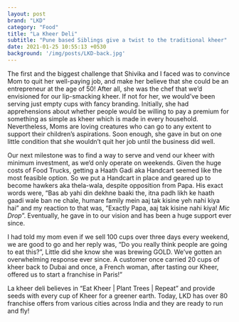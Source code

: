 ```yaml
---
layout: post
brand: "LKD"
category: "Food"
title: "La Kheer Deli"
subtitle: "Pune based Siblings give a twist to the traditional kheer"
date: 2021-01-25 10:55:13 +0530
background: '/img/posts/LKD-back.jpg'
---
```


The first and the biggest challenge that Shivika and I faced was to convince Mom to quit her well-paying job, and make her believe that she could be an entrepreneur at the age of 50! After all, she was the chef that we’d envisioned for our lip-smacking kheer. If not for her, we would’ve been serving just empty cups with fancy branding. Initially, she had apprehensions about whether people would be willing to pay a premium for something as simple as kheer which is made in every household. Nevertheless, Moms are loving creatures who can go to any extent to support their children’s aspirations. Soon enough, she gave in but on one little condition that she wouldn’t quit her job until the business did well.

Our next milestone was to find a way to serve and vend our kheer with minimum investment, as we‘d only operate on weekends. Given the huge costs of Food Trucks, getting a Haath Gadi aka Handcart seemed like the most feasible option. So we put a Handcart in place and geared up to become hawkers aka thela-wala, despite opposition from Papa. His exact words were, “Bas ab yahi din dekhne baaki the, itna padh likh ke haath gaadi wale ban ne chale, humare family mein aaj tak kisine yeh nahi kiya hai” and my reaction to that was, “Exactly Papa, aaj tak kisine nahi kiya! *Mic Drop*”. Eventually, he gave in to our vision and has been a huge support ever since.

I had told my mom even if we sell 100 cups over three days every weekend, we are good to go and her reply was, “Do you really think people are going to eat this?”, Little did she know she was brewing GOLD. We’ve gotten an overwhelming response ever since. A customer once carried 20 cups of kheer back to Dubai and once, a French woman, after tasting our Kheer, offered us to start a franchise in Paris!”
 
La kheer deli believes in “Eat Kheer | Plant Trees | Repeat” and provide seeds with every cup of Kheer for a greener earth. Today, LKD has over 80 franchise offers from various cities across India and they are ready to run and fly!
